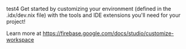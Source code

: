 test4
Get started by customizing your environment (defined in the .idx/dev.nix file) with the tools and IDE extensions you'll need for your project!

Learn more at https://firebase.google.com/docs/studio/customize-workspace
